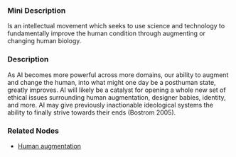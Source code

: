 ### Mini Description

Is an intellectual movement which seeks to use science and technology to fundamentally improve the human condition through augmenting or changing human biology.

### Description

As AI becomes more powerful across more domains, our ability to augment and change the human, into what might one day be a posthuman state, greatly improves. AI will likely be a catalyst for opening a whole new set of ethical issues surrounding human augmentation, designer babies, identity, and more. AI may give previously inactionable ideological systems the ability to finally strive towards their ends (Bostrom 2005).

### Related Nodes

- [Human augmentation](/Value_Alignment/Governance/Policy/Applied_policy_areas/Human_augmentation/Human_augmentation.md)
